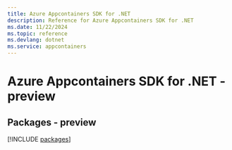 ```yaml
---
title: Azure Appcontainers SDK for .NET
description: Reference for Azure Appcontainers SDK for .NET
ms.date: 11/22/2024
ms.topic: reference
ms.devlang: dotnet
ms.service: appcontainers
---
```

# Azure Appcontainers SDK for .NET - preview
## Packages - preview
[!INCLUDE [packages](appcontainers-index.md)]